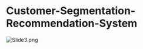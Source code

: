 # Customer-Segmentation-Recommendation-System
![Slide3.png](https://github.com/RimaJAMLI21/Customer-Segmentation-Recommendation-System/blob/main/Slide3.png])
